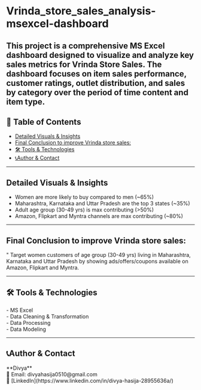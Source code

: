 # Vrinda_store_sales_analysis-msexcel-dashboard

This project is a comprehensive MS Excel dashboard designed to visualize and analyze key sales metrics for Vrinda Store Sales. The dashboard focuses on item sales performance, customer ratings, outlet distribution, and sales by category over the period of time content and item type.
---

## 📌 Table of Contents
- <a href="#Detailed-Visuals-Insights">Detailed Visuals & Insights</a>
- <a href="#Final-conclusions">Final Conclusion to improve Vrinda store sales:</a>
- <a href="#Tools--Technologies ">🛠️ Tools & Technologies</a>
- <a href="#author--contact">📞Author & Contact</a>
----

<h2><a class="anchor" id="Detailed-Visuals-Insights"></a>Detailed Visuals & Insights</h2>

- Women are more likely to buy compared to men (~65%)<br>
- Maharashtra, Karnataka and Uttar Pradesh are the top 3 states (~35%)<br>
- Adult age group (30-49 yrs) is max contributing (>50%)<br>
- Amazon, Flipkart and Myntra channels are max contributing (~80%)<br>

--- 
<h2><a class="anchor" id="Final-conclusions"></a>Final Conclusion to improve Vrinda store sales:</h2>
" Target women customers of age group (30-49 yrs) living in
Maharashtra, Karnataka and Uttar Pradesh by showing
ads/offers/coupons available on Amazon, Flipkart and Myntra.

---

<h2><a class="anchor" id="Tools--Technologies "></a>🛠️ Tools & Technologies</h2>
- MS Excel<r><br>
- Data Cleaning & Transformation<br>
- Data Processing<br>
- Data Modeling


---
<h2><a class="anchor" id="author--contact"></a>📞Author & Contact</h2>
**Divya**    <br>
📧 Email: divyahasija0510@gmail.com  <br>
🔗 [LinkedIn](https://www.linkedin.com/in/divya-hasija-28955636a/)
